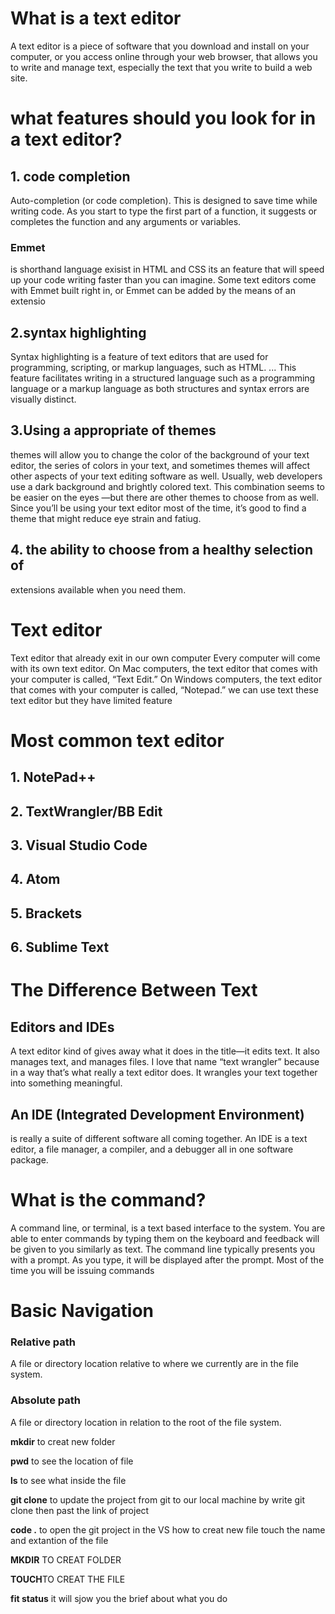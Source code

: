 # What is a text editor
A text editor is a piece of software that you download and install on
your computer, or you access online through your web browser, that
allows you to write and manage text, especially the text that you write
to build a web site.

# what features should you look for in a text editor? 

 ## 1. code completion
Auto-completion (or code completion). This is designed to save time while writing code.
 As you start to type the first part of a function, 
it suggests or completes the function and any arguments or variables.
### Emmet
is shorthand language exisist in HTML and CSS its an feature that will speed up your code writing faster than you can
imagine. Some text editors come with Emmet built right in, or
Emmet can be added by the means of an extensio

## 2.syntax highlighting
Syntax highlighting is a feature of text editors that are used for programming, scripting, or markup languages, such as HTML. ...
 This feature facilitates writing in a structured language such as a programming language or a markup language as both structures and syntax errors are visually distinct.
 ## 3.Using a appropriate of themes 
 themes will allow you to change the color of
the background of your text editor, the series of colors in your text,
and sometimes themes will affect other aspects of your text editing
software as well. Usually, web developers use a dark background and
brightly colored text. This combination seems to be easier on the eyes
—but there are other themes to choose from as well. Since you’ll be
using your text editor most of the time, it’s good to find a theme that
might reduce eye strain and fatiug.
## 4. the ability to choose from a healthy selection of
extensions available when you need them.
# Text editor
Text editor that already exit in our own computer 
Every computer will come with its own text editor. On Mac
computers, the text editor that comes with your computer is called,
“Text Edit.” On Windows computers, the text editor that comes with
your computer is called, “Notepad.”
we can use text these text editor but they have limited feature
# Most common text editor 
## 1. NotePad++
## 2. TextWrangler/BB Edit
## 3. Visual Studio Code
## 4. Atom
## 5. Brackets
## 6. Sublime Text

# The Difference Between Text
## Editors and IDEs
A text editor kind of gives away what it does in the title—it edits text.
It also manages text, and manages files. I love that name “text
wrangler” because in a way that’s what really a text editor does. It
wrangles your text together into something meaningful.
## An IDE (Integrated Development Environment)
 is really a suite of
different software all coming together. An IDE is a text editor, a file
manager, a compiler, and a debugger all in one software package.


# What is the command?
A command line, or terminal, is a text based interface to the system. You are able to enter commands by typing them on the keyboard and feedback will be given to you similarly as text.
The command line typically presents you with a prompt. As you type, it will be displayed after the prompt. Most of the time you will be issuing commands
# Basic Navigation

### Relative path
A file or directory location relative to where we currently are in the file system.
### Absolute path
A file or directory location in relation to the root of the file system.

**mkdir** to creat new folder 

**pwd** to see the location of file

**ls** to see what inside the file

**git clone** to update the project from git to our local machine by write git clone then past the link of project 
 
**code .** to open the git project in the VS 
how to creat new file 
touch the name and extantion of the file 

**MKDIR** TO CREAT FOLDER 

**TOUCH**TO CREAT THE FILE 

**fit status** it will sjow you the brief about what you do 

